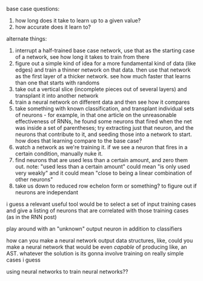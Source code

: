 base case questions:
  1. how long does it take to learn up to a given value?
  2. how accurate does it learn to?

alternate things:
  1. interrupt a half-trained base case network, use that as the starting case of a network, see how long it takes to train from there
  2. figure out a simple kind of idea for a more fundamental kind of data (like edges) and train a thinner network on that data. then use that network as the first layer of a thicker network. see how much faster that learns than one that starts with randoms
  3. take out a vertical slice (incomplete pieces out of several layers) and transplant it into another network
  4. train a neural network on different data and then see how it compares
  5. take something with known classification, and transplant individual sets of neurons - for example, in that one article on the unreasonable effectiveness of RNNs, he found some neurons that fired when the net was inside a set of parentheses; try extracting just that neuron, and the neurons that contribute to it, and seeding those into a network to start. how does that learning compare to the base case?
  6. watch a network as we're training it. if we see a neuron that fires in a certain condition, manually nuke it.
  7. find neurons that are used less than a certain amount, and zero them out. note: "used less than a certain amount" could mean "is only used very weakly" and it could mean "close to being a linear combination of other neurons"
  8. take us down to reduced row echelon form or something? to figure out if neurons are independant

i guess a relevant useful tool would be to select a set of input training cases and give a listing of neurons that are correlated with those training cases (as in the RNN post)

play around with an "unknown" output neuron in addition to classifiers

how can you make a neural network output data structures, like, could you make a neural network that would be even *capable* of producing like, an AST. whatever the solution is its gonna involve training on really simple cases i guess

using neural networks to train neural networks??
